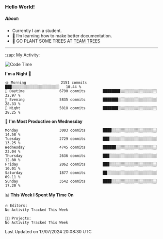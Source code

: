 ### Hello World!

##### About:
- Currently I am a student.
- 🌱 I’m learning how to make better documentation.
- 🌱 GO PLANT SOME TREES AT [TEAM TREES](https://teamtrees.org/)

---
  <summary>:zap: My Activity:</summary>
  
<!--START_SECTION:waka-->
![Code Time](http://img.shields.io/badge/Code%20Time-1%2C377%20hrs%2025%20mins-blue)

**I'm a Night 🦉** 

```text
🌞 Morning                2151 commits        ███░░░░░░░░░░░░░░░░░░░░░░   10.44 % 
🌆 Daytime                6790 commits        ████████░░░░░░░░░░░░░░░░░   32.97 % 
🌃 Evening                5835 commits        ███████░░░░░░░░░░░░░░░░░░   28.33 % 
🌙 Night                  5818 commits        ███████░░░░░░░░░░░░░░░░░░   28.25 % 
```
📅 **I'm Most Productive on Wednesday** 

```text
Monday                   3003 commits        ████░░░░░░░░░░░░░░░░░░░░░   14.58 % 
Tuesday                  2729 commits        ███░░░░░░░░░░░░░░░░░░░░░░   13.25 % 
Wednesday                4745 commits        ██████░░░░░░░░░░░░░░░░░░░   23.04 % 
Thursday                 2636 commits        ███░░░░░░░░░░░░░░░░░░░░░░   12.80 % 
Friday                   2062 commits        ███░░░░░░░░░░░░░░░░░░░░░░   10.01 % 
Saturday                 1877 commits        ██░░░░░░░░░░░░░░░░░░░░░░░   09.11 % 
Sunday                   3542 commits        ████░░░░░░░░░░░░░░░░░░░░░   17.20 % 
```


📊 **This Week I Spent My Time On** 

```text
🔥 Editors: 
No Activity Tracked This Week

🐱‍💻 Projects: 
No Activity Tracked This Week
```


 Last Updated on 17/07/2024 20:08:30 UTC
<!--END_SECTION:waka-->
